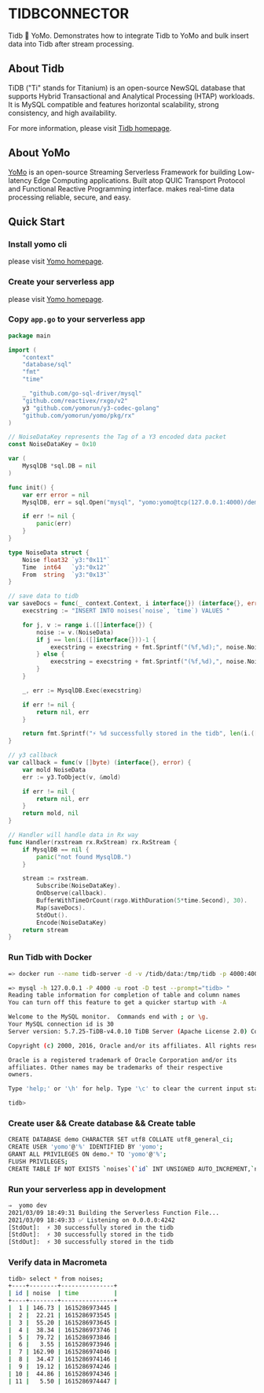 # TIDBCONNECTOR

Tidb 🙌 YoMo. Demonstrates how to integrate Tidb to YoMo and bulk insert data into Tidb after stream processing.

## About Tidb

TiDB ("Ti" stands for Titanium) is an open-source NewSQL database that supports Hybrid Transactional and Analytical Processing (HTAP) workloads. It is MySQL compatible and features horizontal scalability, strong consistency, and high availability.

For more information, please visit [Tidb homepage](https://github.com/pingcap/tidb).

## About YoMo

[YoMo](https://github.com/yomorun/yomo) is an open-source Streaming Serverless Framework for building Low-latency Edge Computing applications. Built atop QUIC Transport Protocol and Functional Reactive Programming interface. makes real-time data processing reliable, secure, and easy.

## Quick Start

### Install yomo cli

please visit [Yomo homepage](https://github.com/yomorun/yomo#1-install-cli).

### Create your serverless app

please visit [Yomo homepage](https://github.com/yomorun/yomo#2-create-your-serverless-app).

### Copy `app.go` to your serverless app

```go
package main

import (
	"context"
	"database/sql"
	"fmt"
	"time"

	_ "github.com/go-sql-driver/mysql"
	"github.com/reactivex/rxgo/v2"
	y3 "github.com/yomorun/y3-codec-golang"
	"github.com/yomorun/yomo/pkg/rx"
)

// NoiseDataKey represents the Tag of a Y3 encoded data packet
const NoiseDataKey = 0x10

var (
	MysqlDB *sql.DB = nil
)

func init() {
	var err error = nil
	MysqlDB, err = sql.Open("mysql", "yomo:yomo@tcp(127.0.0.1:4000)/demo")

	if err != nil {
		panic(err)
	}
}

type NoiseData struct {
	Noise float32 `y3:"0x11"`
	Time  int64   `y3:"0x12"`
	From  string  `y3:"0x13"`
}

// save data to tidb
var saveDocs = func(_ context.Context, i interface{}) (interface{}, error) {
	execstring := "INSERT INTO noises(`noise`, `time`) VALUES "

	for j, v := range i.([]interface{}) {
		noise := v.(NoiseData)
		if j == len(i.([]interface{}))-1 {
			execstring = execstring + fmt.Sprintf("(%f,%d);", noise.Noise, noise.Time)
		} else {
			execstring = execstring + fmt.Sprintf("(%f,%d),", noise.Noise, noise.Time)
		}
	}

	_, err := MysqlDB.Exec(execstring)

	if err != nil {
		return nil, err
	}

	return fmt.Sprintf("⚡️ %d successfully stored in the tidb", len(i.([]interface{}))), nil
}

// y3 callback
var callback = func(v []byte) (interface{}, error) {
	var mold NoiseData
	err := y3.ToObject(v, &mold)

	if err != nil {
		return nil, err
	}
	return mold, nil
}

// Handler will handle data in Rx way
func Handler(rxstream rx.RxStream) rx.RxStream {
	if MysqlDB == nil {
		panic("not found MysqlDB.")
	}

	stream := rxstream.
		Subscribe(NoiseDataKey).
		OnObserve(callback).
		BufferWithTimeOrCount(rxgo.WithDuration(5*time.Second), 30).
		Map(saveDocs).
		StdOut().
		Encode(NoiseDataKey)
	return stream
}


```

### Run Tidb with Docker

```bash
=> docker run --name tidb-server -d -v /tidb/data:/tmp/tidb -p 4000:4000 -p 10080:10080 pingcap/tidb:latest

=> mysql -h 127.0.0.1 -P 4000 -u root -D test --prompt="tidb> "
Reading table information for completion of table and column names
You can turn off this feature to get a quicker startup with -A

Welcome to the MySQL monitor.  Commands end with ; or \g.
Your MySQL connection id is 30
Server version: 5.7.25-TiDB-v4.0.10 TiDB Server (Apache License 2.0) Community Edition, MySQL 5.7 compatible

Copyright (c) 2000, 2016, Oracle and/or its affiliates. All rights reserved.

Oracle is a registered trademark of Oracle Corporation and/or its
affiliates. Other names may be trademarks of their respective
owners.

Type 'help;' or '\h' for help. Type '\c' to clear the current input statement.

tidb>

```

### Create user && Create database && Create table

```bash
CREATE DATABASE demo CHARACTER SET utf8 COLLATE utf8_general_ci;
CREATE USER 'yomo'@'%' IDENTIFIED BY 'yomo';
GRANT ALL PRIVILEGES ON demo.* TO 'yomo'@'%';
FLUSH PRIVILEGES;
CREATE TABLE IF NOT EXISTS `noises`(`id` INT UNSIGNED AUTO_INCREMENT,`noise` FLOAT(6,2) NOT NULL, `time` BIGINT NOT NULL,PRIMARY KEY ( `id` ))ENGINE=InnoDB DEFAULT CHARSET=utf8;
```

### Run your serverless app in development

```bash
⇒  yomo dev
2021/03/09 18:49:31 Building the Serverless Function File...
2021/03/09 18:49:33 ✅ Listening on 0.0.0.0:4242
[StdOut]:  ⚡️ 30 successfully stored in the tidb
[StdOut]:  ⚡️ 30 successfully stored in the tidb
[StdOut]:  ⚡️ 30 successfully stored in the tidb
```
### Verify data in Macrometa
```bash
tidb> select * from noises;
+----+--------+---------------+
| id | noise  | time          |
+----+--------+---------------+
|  1 | 146.73 | 1615286973445 |
|  2 |  22.21 | 1615286973545 |
|  3 |  55.20 | 1615286973645 |
|  4 |  38.34 | 1615286973746 |
|  5 |  79.72 | 1615286973846 |
|  6 |   3.55 | 1615286973946 |
|  7 | 162.90 | 1615286974046 |
|  8 |  34.47 | 1615286974146 |
|  9 |  19.12 | 1615286974246 |
| 10 |  44.86 | 1615286974346 |
| 11 |   5.50 | 1615286974447 |
```


